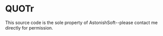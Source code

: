 # QUOTr

This source code is the sole property of AstonishSoft--please contact me directly for permission.